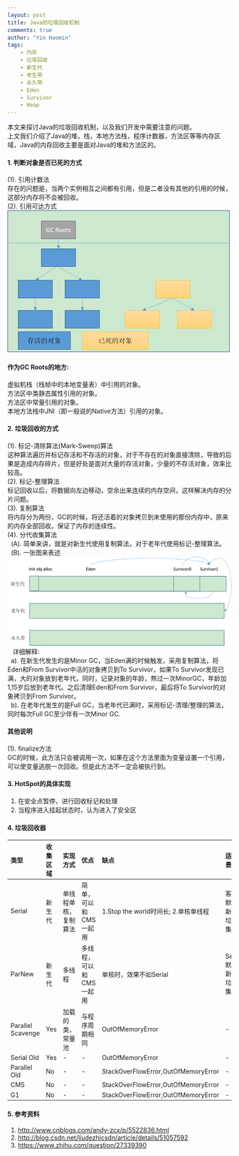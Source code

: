 ```yaml
---
layout: post
title: Java的垃圾回收机制
comments: true
author: "Yin Haomin"
tags:
    - 内存
    - 垃圾回收
    - 新生代
    - 老生带
    - 永久带
    - Eden
    - Survivor
    - Heap
---
```


本文来探讨Java的垃圾回收机制，以及我们开发中需要注意的问题。<br>
上文我们介绍了Java的堆，栈，本地方法栈，程序计数器，方法区等等内存区域，Java的内存回收主要是面对Java的堆和方法区的。<br>

#### 1. 判断对象是否已死的方式
(1). 引用计数法<br>
存在的问题是，当两个实例相互之间都有引用，但是二者没有其他的引用的时候，这部分内存将不会被回收。<br>
(2). 引用可达方式<br>
![gras](/images/stackheap/Object可达性判断.png)<br>

#### 作为GC Roots的地方:<br>
虚拟机栈（栈帧中的本地变量表）中引用的对象。<br>
方法区中类静态属性引用的对象。<br>
方法区中常量引用的对象。<br>
本地方法栈中JNI（即一般说的Native方法）引用的对象。<br>

#### 2. 垃圾回收的方式
(1). 标记-清除算法(Mark-Sweep)算法<br>
这种算法遍历并标记存活和不存活的对象，对于不存在的对象直接清除，导致的后果是造成内存碎片，但是好处是面对大量的存活对象，少量的不存活对象，效率比较高。<br>
(2). 标记-整理算法<br>
标记回收以后，将数据向左边移动，空余出来连续的内存空间，这样解决内存的分片问题。<br>
(3). 复制算法<br>
将内存分为两份，GC的时候，将还活着的对象拷贝到未使用的那份内存中，原来的内存全部回收。保证了内存的连续性。<br>
(4). 分代收集算法<br>
    (A). 简单来讲，就是对新生代使用复制算法，对于老年代使用标记-整理算法。 <br>
    (B). 一张图来表述<br>
    ![gras](/images/stackheap/内存带回收算法.png)<br>
    详细解释:<br>
    a). 在新生代发生的是Minor GC，当Eden满的时候触发，采用复制算法，将Eden和From Survivor中活的对象拷贝到To Survivor，如果To Survivor发现已满，大的对象放到老年代，同时，记录对象的年龄，熬过一次MinorGC，年龄加1,15岁后放到老年代。之后清理Eden和From Survivor，最后将To Survivor的对象拷贝到From Survivor。<br>
    b). 在老年代发生的是Full GC，当老年代已满时，采用标记-清理/整理的算法，同时每次Full GC至少伴有一次Minor GC.
#### 其他说明
(1). finalize方法<br>
GC的时候，此方法只会被调用一次，如果在这个方法里面为变量设置一个引用，可以使变量逃脱一次回收。但是此方法不一定会被执行到。<br>

#### 3. HotSpot的具体实现
1. 在安全点暂停，进行回收标记和处理<br>
2. 当程序进入挂起状态时，认为进入了安全区<br>

#### 4. 垃圾回收器

|类型|收集区域|实现方式|优点|缺点|适用场景|
|:-------|:-------|:-------|:-------|:-------|:-------|
|Serial|新生代|单线程单核，复制算法|简单，可以和CMS一起用|1.Stop the world时间长; 2.单核单线程|客户端默认的新生代垃圾收集器|
|ParNew|新生代|多线程|多线程，可以和CMS一起用|单核时，效果不如Serial|Server默认的新生代垃圾收集器|
|Parallel Scavenge|Yes|加载的类，常量池|与程序周期相同|OutOfMemoryError|-|
|Serial Old|Yes|-|-|OutOfMemoryError|-|
|Parallel Old|No|-|-|StackOverFlowError,OutOfMemoryError|-|
|CMS|No|-|-|StackOverFlowError,OutOfMemoryError|-|
|G1|No|-|-|StackOverFlowError,OutOfMemoryError|-|


#### 5. 参考资料
1. http://www.cnblogs.com/andy-zcx/p/5522836.html <br>
2. http://blog.csdn.net/liudezhicsdn/article/details/51057592 <br>
3. https://www.zhihu.com/question/27339390 <br>
